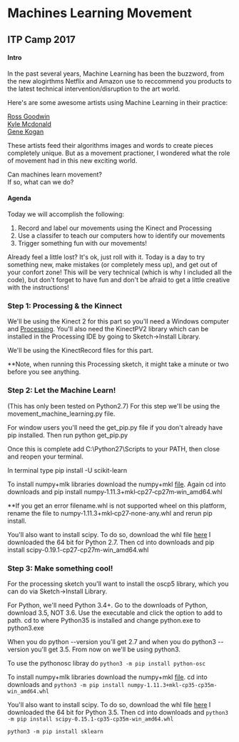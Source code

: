 # Machines Learning Movement

## ITP Camp 2017

#### Intro
In the past several years, Machine Learning has been the buzzword, from the new alogirthms Netflix and Amazon use to reccommend you products to the latest technical intervention/disruption to the art world. 

Here's are some awesome artists using Machine Learning in their practice:

[Ross Goodwin](http://rossgoodwin.com/)<br>
[Kyle Mcdonald](https://medium.com/@kcimc/a-return-to-machine-learning-2de3728558eb)<br>
[Gene Kogan](https://medium.com/@genekogan/machine-learning-for-artists-e93d20fdb097)

These artists feed their algorithms images and words to create pieces completely unique. But as a movement practioner, I wondered what the role of movement had in this new exciting world. 

Can machines learn movement? <br>
If so, what can we do?

#### Agenda

Today we will accomplish the following:

1. Record and label our movements using the Kinect and Processing
2. Use a classifer to teach our computers how to identify our movements
3. Trigger something fun with our movements!

Already feel a little lost? It's ok, just roll with it. Today is a day to try something new, make mistakes (or completely mess up), and get out of your confort zone! This will be very technical (which is why I included all the code), but don't forget to have fun and don't be afraid to get a little creative with the instructions!

### Step 1: Processing & the Kinnect

We'll be using the Kinect 2 for this part so you'll need a Windows computer and [Processing](https://processing.org/download/). You'll also need the KinectPV2 library which can be installed in the Processing IDE by going to Sketch->Install Library.

We'll be using the KinectRecord files for this part.

**Note, when running this Processing sketch, it might take a minute or two before you see anything.

### Step 2: Let the Machine Learn!
(This has only been tested on Python2.7)
For this step we'll be using the movement_machine_learning.py file.

For window users you'll need the get\_pip.py file if you don't already have pip installed. Then run python get\_pip.py

Once this is complete add C:\Python27\Scripts to your PATH, then close and reopen your terminal.

In terminal type
pip install -U scikit-learn

To install numpy+mlk libraries download the numpy+mkl [file](http://www.lfd.uci.edu/~gohlke/pythonlibs/#numpy). Again cd into downloads and pip install numpy‑1.11.3+mkl‑cp27‑cp27m‑win_amd64.whl

**If you get an error filename.whl is not supported wheel on this platform, rename the file to numpy‑1.11.3+mkl‑cp27‑none-any.whl and rerun pip install.


You'll also want to install scipy. To do so, download the whl file [here](http://www.lfd.uci.edu/~gohlke/pythonlibs/#scipy) I downloaded the 64 bit for Python 2.7. Then cd into downloads and pip install scipy-0.19.1-cp27-cp27m-win_amd64.whl


### Step 3: Make something cool!
For the processing sketch you'll want to install the oscp5 library, which you can do via Sketch->Install Library.

For Python, we'll need Python 3.4+. Go to the downloads of Python, download 3.5, NOT 3.6. Use the executable and click the option to add to path. cd to where Python35 is installed and change python.exe to python3.exe

When you do python --version you'll get 2.7 and when you do python3 --version you'll get 3.5. From now on we'll be using python3.

To use the pythonosc libray do ```python3 -m pip install python-osc```

To install numpy+mlk libraries download the numpy+mkl [file](http://www.lfd.uci.edu/~gohlke/pythonlibs/#numpy). cd into downloads and ```python3 -m pip install numpy‑1.11.3+mkl‑cp35‑cp35m-win_amd64.whl```

You'll also want to install scipy. To do so, download the whl file [here](http://www.lfd.uci.edu/~gohlke/pythonlibs/#scipy) I downloaded the 64 bit for Python 3.5. Then cd into downloads and ```python3 -m pip install scipy-0.15.1-cp35-cp35m-win_amd64.whl```

```python3 -m pip install sklearn```




